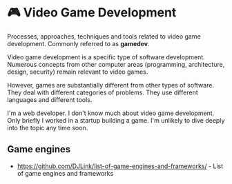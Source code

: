 # 🎮 Video Game Development

Processes, approaches, techniques and tools related to video game development. Commonly referred to as **gamedev**.

Video game development is a specific type of software development. Numerous concepts from other computer areas (programming, architecture, design, security) remain relevant to video games.

However, games are substantially different from other types of software. They deal with different categories of problems. They use different languages and different tools.

I'm a web developer. I don't know much about video game development. Only briefly I worked in a startup building a game. I'm unlikely to dive deeply into the topic any time soon.

## Game engines

- https://github.com/DJLink/list-of-game-engines-and-frameworks/ - List of game engines and frameworks
